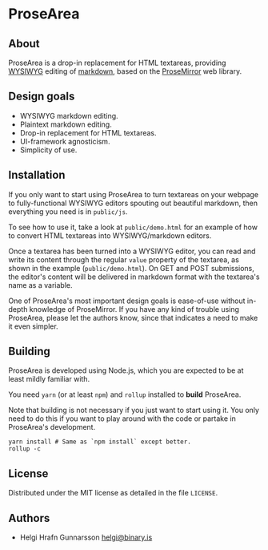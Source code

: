 # ProseArea

## About

ProseArea is a drop-in replacement for HTML textareas, providing [WYSIWYG](https://en.wikipedia.org/wiki/WYSIWYG) editing of [markdown](https://en.wikipedia.org/wiki/Markdown), based on the [ProseMirror](https://prosemirror.net/) web library.

## Design goals

* WYSIWYG markdown editing.
* Plaintext markdown editing.
* Drop-in replacement for HTML textareas.
* UI-framework agnosticism.
* Simplicity of use.

## Installation

If you only want to start using ProseArea to turn textareas on your webpage to fully-functional WYSIWYG editors spouting out beautiful markdown, then everything you need is in `public/js`.

To see how to use it, take a look at `public/demo.html` for an example of how to convert HTML textareas into WYSIWYG/markdown editors.

Once a textarea has been turned into a WYSIWYG editor, you can read and write its content through the regular `value` property of the textarea, as shown in the example (`public/demo.html`). On GET and POST submissions, the editor's content will be delivered in markdown format with the textarea's name as a variable.

One of ProseArea's most important design goals is ease-of-use without in-depth knowledge of ProseMirror. If you have any kind of trouble using ProseArea, please let the authors know, since that indicates a need to make it even simpler.

## Building

ProseArea is developed using Node.js, which you are expected to be at least mildly familiar with.

You need `yarn` (or at least `npm`) and `rollup` installed to **build** ProseArea.

Note that building is not necessary if you just want to start using it. You only need to do this if you want to play around with the code or partake in ProseArea's development.

    yarn install # Same as `npm install` except better.
    rollup -c

## License

Distributed under the MIT license as detailed in the file `LICENSE`.

## Authors

* Helgi Hrafn Gunnarsson <helgi@binary.is>
